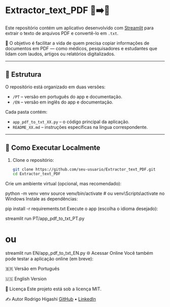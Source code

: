 # Extractor_text_PDF 📄➡️📃

Este repositório contém um aplicativo desenvolvido com [Streamlit](https://streamlit.io/) para extrair o texto de arquivos PDF e convertê-lo em `.txt`.

🎯 O objetivo é facilitar a vida de quem precisa copiar informações de documentos em PDF — como médicos, pesquisadores e estudantes que lidam com laudos, artigos ou relatórios digitalizados.

---

## 📁 Estrutura

O repositório está organizado em duas versões:

- `/PT` – versão em português do app e documentação.
- `/EN` – versão em inglês do app e documentação.

Cada pasta contém:

- `app_pdf_to_txt_XX.py` – o código principal da aplicação.
- `README_XX.md` – instruções específicas na língua correspondente.

---

## 🚀 Como Executar Localmente

1. Clone o repositório:
   ```bash
   git clone https://github.com/seu-usuario/Extractor_text_PDF.git
   cd Extractor_text_PDF
Crie um ambiente virtual (opcional, mas recomendado):


python -m venv venv
source venv/bin/activate  # ou venv\Scripts\activate no Windows
Instale as dependências:


pip install -r requirements.txt
Execute o app (escolha o idioma desejado):


streamlit run PT/app_pdf_to_txt_PT.py
# ou
streamlit run EN/app_pdf_to_txt_EN.py
🌐 Acessar Online
Você também pode testar a aplicação online (em breve):

🇧🇷 Versão em Português

🇺🇸 English Version

📄 Licença
Este projeto está sob a licença MIT.

✍️ Autor
Rodrigo Higashi
[GitHub](https://github.com/rodrigohigashi) • [LinkedIn](https://www.linkedin.com/in/rodrigohigashi/)